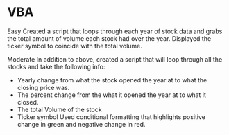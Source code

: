# VBA
Easy
Created a script that loops through each year of stock data and grabs the total amount of volume each stock had over the year.
Displayed the ticker symbol to coincide with the total volume.


Moderate
In addition to above, created a script that will loop through all the stocks and take the following info:
* Yearly change from what the stock opened the year at to what the closing price was.
* The percent change from the what it opened the year at to what it closed.
* The total Volume of the stock
* Ticker symbol
Used conditional formatting that highlights positive change in green and negative change in red.
